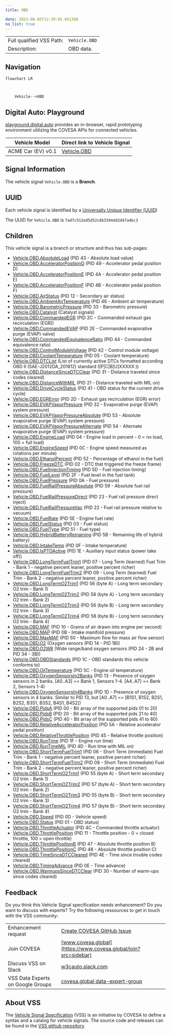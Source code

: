 ```yaml
---
title: OBD

date: 2023-06-05T12:39:05.051308
no_list: true
---
```



| | |
|---|---|
| Full qualified VSS Path: | `Vehicle.OBD` |
| Description: | OBD data. |

## Navigation

```mermaid
flowchart LR



    Vehicle-->OBD

```


## Digital Auto: Playground

[playground.digital.auto](http://digital.auto) provides an in-browser, rapid prototyping environment utilizing the COVESA APIs for connected vehicles. 

| Vehicle Model | Direct link to Vehicle Signal |
|---|---|
| ACME Car (EV) v0.1 | [Vehicle.OBD](https://digitalauto.netlify.app/model/STLWzk1WyqVVLbfymb4f/cvi/list/Vehicle.OBD/) |


## Signal Information




The vehicle signal `Vehicle.OBD` is a **Branch**.





## UUID

Each vehicle signal is identified by a [Universally Unique Identifier (UUID](https://en.wikipedia.org/wiki/Universally_unique_identifier))

The UUID for `Vehicle.OBD` is `7ad7c512ed5d52c8b31944d2d47a4bc3`

## Children

This vehicle signal is a branch or structure and thus has sub-pages:

- [Vehicle.OBD.AbsoluteLoad](absoluteload/) (PID 43 - Absolute load value)
- [Vehicle.OBD.AcceleratorPositionD](acceleratorpositiond/) (PID 49 - Accelerator pedal position D)
- [Vehicle.OBD.AcceleratorPositionE](acceleratorpositione/) (PID 4A - Accelerator pedal position E)
- [Vehicle.OBD.AcceleratorPositionF](acceleratorpositionf/) (PID 4B - Accelerator pedal position F)
- [Vehicle.OBD.AirStatus](airstatus/) (PID 12 - Secondary air status)
- [Vehicle.OBD.AmbientAirTemperature](ambientairtemperature/) (PID 46 - Ambient air temperature)
- [Vehicle.OBD.BarometricPressure](barometricpressure/) (PID 33 - Barometric pressure)
- [Vehicle.OBD.Catalyst](catalyst/) (Catalyst signals)
- [Vehicle.OBD.CommandedEGR](commandedegr/) (PID 2C - Commanded exhaust gas recirculation (EGR))
- [Vehicle.OBD.CommandedEVAP](commandedevap/) (PID 2E - Commanded evaporative purge (EVAP) valve)
- [Vehicle.OBD.CommandedEquivalenceRatio](commandedequivalenceratio/) (PID 44 - Commanded equivalence ratio)
- [Vehicle.OBD.ControlModuleVoltage](controlmodulevoltage/) (PID 42 - Control module voltage)
- [Vehicle.OBD.CoolantTemperature](coolanttemperature/) (PID 05 - Coolant temperature)
- [Vehicle.OBD.DTCList](dtclist/) (List of currently active DTCs formatted according OBD II (SAE-J2012DA_201812) standard ([P|C|B|U]XXXXX ))
- [Vehicle.OBD.DistanceSinceDTCClear](distancesincedtcclear/) (PID 31 - Distance traveled since codes cleared)
- [Vehicle.OBD.DistanceWithMIL](distancewithmil/) (PID 21 - Distance traveled with MIL on)
- [Vehicle.OBD.DriveCycleStatus](drivecyclestatus/) (PID 41 - OBD status for the current drive cycle)
- [Vehicle.OBD.EGRError](egrerror/) (PID 2D - Exhaust gas recirculation (EGR) error)
- [Vehicle.OBD.EVAPVaporPressure](evapvaporpressure/) (PID 32 - Evaporative purge (EVAP) system pressure)
- [Vehicle.OBD.EVAPVaporPressureAbsolute](evapvaporpressureabsolute/) (PID 53 - Absolute evaporative purge (EVAP) system pressure)
- [Vehicle.OBD.EVAPVaporPressureAlternate](evapvaporpressurealternate/) (PID 54 - Alternate evaporative purge (EVAP) system pressure)
- [Vehicle.OBD.EngineLoad](engineload/) (PID 04 - Engine load in percent - 0 = no load, 100 = full load)
- [Vehicle.OBD.EngineSpeed](enginespeed/) (PID 0C - Engine speed measured as rotations per minute)
- [Vehicle.OBD.EthanolPercent](ethanolpercent/) (PID 52 - Percentage of ethanol in the fuel)
- [Vehicle.OBD.FreezeDTC](freezedtc/) (PID 02 - DTC that triggered the freeze frame)
- [Vehicle.OBD.FuelInjectionTiming](fuelinjectiontiming/) (PID 5D - Fuel injection timing)
- [Vehicle.OBD.FuelLevel](fuellevel/) (PID 2F - Fuel level in the fuel tank)
- [Vehicle.OBD.FuelPressure](fuelpressure/) (PID 0A - Fuel pressure)
- [Vehicle.OBD.FuelRailPressureAbsolute](fuelrailpressureabsolute/) (PID 59 - Absolute fuel rail pressure)
- [Vehicle.OBD.FuelRailPressureDirect](fuelrailpressuredirect/) (PID 23 - Fuel rail pressure direct inject)
- [Vehicle.OBD.FuelRailPressureVac](fuelrailpressurevac/) (PID 22 - Fuel rail pressure relative to vacuum)
- [Vehicle.OBD.FuelRate](fuelrate/) (PID 5E - Engine fuel rate)
- [Vehicle.OBD.FuelStatus](fuelstatus/) (PID 03 - Fuel status)
- [Vehicle.OBD.FuelType](fueltype/) (PID 51 - Fuel type)
- [Vehicle.OBD.HybridBatteryRemaining](hybridbatteryremaining/) (PID 5B - Remaining life of hybrid battery)
- [Vehicle.OBD.IntakeTemp](intaketemp/) (PID 0F - Intake temperature)
- [Vehicle.OBD.IsPTOActive](isptoactive/) (PID 1E - Auxiliary input status (power take off))
- [Vehicle.OBD.LongTermFuelTrim1](longtermfueltrim1/) (PID 07 - Long Term (learned) Fuel Trim - Bank 1 - negative percent leaner, positive percent richer)
- [Vehicle.OBD.LongTermFuelTrim2](longtermfueltrim2/) (PID 09 - Long Term (learned) Fuel Trim - Bank 2 - negative percent leaner, positive percent richer)
- [Vehicle.OBD.LongTermO2Trim1](longtermo2trim1/) (PID 56 (byte A) - Long term secondary O2 trim - Bank 1)
- [Vehicle.OBD.LongTermO2Trim2](longtermo2trim2/) (PID 58 (byte A) - Long term secondary O2 trim - Bank 2)
- [Vehicle.OBD.LongTermO2Trim3](longtermo2trim3/) (PID 56 (byte B) - Long term secondary O2 trim - Bank 3)
- [Vehicle.OBD.LongTermO2Trim4](longtermo2trim4/) (PID 58 (byte B) - Long term secondary O2 trim - Bank 4)
- [Vehicle.OBD.MAF](maf/) (PID 10 - Grams of air drawn into engine per second)
- [Vehicle.OBD.MAP](map/) (PID 0B - Intake manifold pressure)
- [Vehicle.OBD.MaxMAF](maxmaf/) (PID 50 - Maximum flow for mass air flow sensor)
- [Vehicle.OBD.O2](o2/) (Oxygen sensors (PID 14 - PID 1B))
- [Vehicle.OBD.O2WR](o2wr/) (Wide range/band oxygen sensors (PID 24 - 2B and PID 34 - 3B))
- [Vehicle.OBD.OBDStandards](obdstandards/) (PID 1C - OBD standards this vehicle conforms to)
- [Vehicle.OBD.OilTemperature](oiltemperature/) (PID 5C - Engine oil temperature)
- [Vehicle.OBD.OxygenSensorsIn2Banks](oxygensensorsin2banks/) (PID 13 - Presence of oxygen sensors in 2 banks. [A0..A3] == Bank 1, Sensors 1-4. [A4..A7] == Bank 2, Sensors 1-4)
- [Vehicle.OBD.OxygenSensorsIn4Banks](oxygensensorsin4banks/) (PID 1D - Presence of oxygen sensors in 4 banks. Similar to PID 13, but [A0..A7] == [B1S1, B1S2, B2S1, B2S2, B3S1, B3S2, B4S1, B4S2])
- [Vehicle.OBD.PidsA](pidsa/) (PID 00 - Bit array of the supported pids 01 to 20)
- [Vehicle.OBD.PidsB](pidsb/) (PID 20 - Bit array of the supported pids 21 to 40)
- [Vehicle.OBD.PidsC](pidsc/) (PID 40 - Bit array of the supported pids 41 to 60)
- [Vehicle.OBD.RelativeAcceleratorPosition](relativeacceleratorposition/) (PID 5A - Relative accelerator pedal position)
- [Vehicle.OBD.RelativeThrottlePosition](relativethrottleposition/) (PID 45 - Relative throttle position)
- [Vehicle.OBD.RunTime](runtime/) (PID 1F - Engine run time)
- [Vehicle.OBD.RunTimeMIL](runtimemil/) (PID 4D - Run time with MIL on)
- [Vehicle.OBD.ShortTermFuelTrim1](shorttermfueltrim1/) (PID 06 - Short Term (immediate) Fuel Trim - Bank 1 - negative percent leaner, positive percent richer)
- [Vehicle.OBD.ShortTermFuelTrim2](shorttermfueltrim2/) (PID 08 - Short Term (immediate) Fuel Trim - Bank 2 - negative percent leaner, positive percent richer)
- [Vehicle.OBD.ShortTermO2Trim1](shorttermo2trim1/) (PID 55 (byte A) - Short term secondary O2 trim - Bank 1)
- [Vehicle.OBD.ShortTermO2Trim2](shorttermo2trim2/) (PID 57 (byte A) - Short term secondary O2 trim - Bank 2)
- [Vehicle.OBD.ShortTermO2Trim3](shorttermo2trim3/) (PID 55 (byte B) - Short term secondary O2 trim - Bank 3)
- [Vehicle.OBD.ShortTermO2Trim4](shorttermo2trim4/) (PID 57 (byte B) - Short term secondary O2 trim - Bank 4)
- [Vehicle.OBD.Speed](speed/) (PID 0D - Vehicle speed)
- [Vehicle.OBD.Status](status/) (PID 01 - OBD status)
- [Vehicle.OBD.ThrottleActuator](throttleactuator/) (PID 4C - Commanded throttle actuator)
- [Vehicle.OBD.ThrottlePosition](throttleposition/) (PID 11 - Throttle position - 0 = closed throttle, 100 = open throttle)
- [Vehicle.OBD.ThrottlePositionB](throttlepositionb/) (PID 47 - Absolute throttle position B)
- [Vehicle.OBD.ThrottlePositionC](throttlepositionc/) (PID 48 - Absolute throttle position C)
- [Vehicle.OBD.TimeSinceDTCCleared](timesincedtccleared/) (PID 4E - Time since trouble codes cleared)
- [Vehicle.OBD.TimingAdvance](timingadvance/) (PID 0E - Time advance)
- [Vehicle.OBD.WarmupsSinceDTCClear](warmupssincedtcclear/) (PID 30 - Number of warm-ups since codes cleared)


## Feedback

Do you think this Vehicle Signal specification needs enhancement? Do you want to discuss with experts? Try the following ressources to get in touch with the VSS community:

| | |
|---|---|
| Enhancement request | [Create COVESA GitHub Issue](https://github.com/COVESA/vehicle_signal_specification/issues/new?body=Please+describe+your+feedback&title=Signal+feedback+Vehicle.OBD) |
| Join COVESA | [www.covesa.global](https://www.covesa.global/join?src=sidebar) |
| Discuss VSS on Slack | [w3cauto.slack.com](http://w3cauto.slack.com/) |
| VSS Data Experts on Google Groups | [covesa.global data-expert-group](https://groups.google.com/a/covesa.global/g/data-expert-group) |

## About VSS

The [Vehicle Signal Specification](https://covesa.github.io/vehicle_signal_specification/) (VSS)
is an initiative by COVESA to define a syntax and a catalog for vehicle signals.
The source code and releases can be found in the [VSS github repository](https://github.com/COVESA/vehicle_signal_specification).


